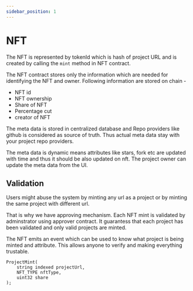 ```yaml
---
sidebar_position: 1
---
```


# NFT 

The NFT is represented by tokenId which is hash of project URL and is created by calling the `mint` method in NFT contract. 

The NFT contract stores only the information which are needed for identifying the NFT and owner. Following information are stored on chain - 

* NFT id
* NFT ownership 
* Share of NFT
* Percentage cut
* creator of NFT

The meta data is stored in centralized database and Repo providers like github is considered as source of truth. Thus actual meta data stay with your project repo providers.

The meta data is dynamic means attributes like stars, fork etc are updated with time and thus it should be also updated on nft. The project owner can update the meta data from the UI.

## Validation

Users might abuse the system by minting any url as a project or by minting the same project with different url.

That is why we have approving mechanism. Each NFT mint is validated by adminstrator using approver contract. It guarantess that each project has been validated and only valid projects are minted.

The NFT emits an event which can be used to know what project is being minted and attribute. This allows anyone to verify and making everything trustable.

```
ProjectMint(
    string indexed projectUrl,
    NFT_TYPE nftType,
    uint32 share
);
```